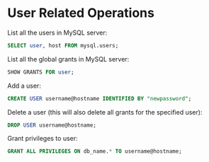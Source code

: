 # User Related Operations

List all the users in MySQL server:

  ```sql
SELECT user, host FROM mysql.users;
  ```

List all the global grants in MySQL server:

  ```sql
SHOW GRANTS FOR user;
  ```

Add a user:

  ```sql
CREATE USER username@hostname IDENTIFIED BY "newpassword";
  ```

Delete a user (this will also delete all grants for the specified user):

  ```sql
DROP USER username@hostname;
  ```

Grant privileges to user:

  ```sql
GRANT ALL PRIVILEGES ON db_name.* TO username@hostname;
  ```
